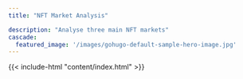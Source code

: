 ```yaml
---
title: "NFT Market Analysis"

description: "Analyse three main NFT markets"
cascade:
  featured_image: '/images/gohugo-default-sample-hero-image.jpg'
---
```


{{< include-html "content/index.html" >}}


